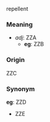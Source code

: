 repellent
### Meaning
+ _adj_: ZZA
    + __eg__: ZZB

### Origin

ZZC

### Synonym

__eg__: ZZD

+ ZZE


